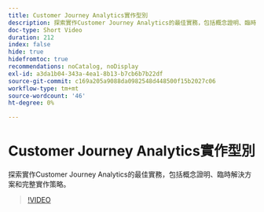 ```yaml
---
title: Customer Journey Analytics實作型別
description: 探索實作Customer Journey Analytics的最佳實務，包括概念證明、臨時解決方案和完整實作策略。
doc-type: Short Video
duration: 212
index: false
hide: true
hidefromtoc: true
recommendations: noCatalog, noDisplay
exl-id: a3da1b04-343a-4ea1-8b13-b7cb6b7b22df
source-git-commit: c169a205a9088da0982548d448500f15b2027c06
workflow-type: tm+mt
source-wordcount: '46'
ht-degree: 0%

---
```


# Customer Journey Analytics實作型別

探索實作Customer Journey Analytics的最佳實務，包括概念證明、臨時解決方案和完整實作策略。

<!-- 62_S113_3442460_211_best-practices-for-implementing-customer-journey-analytics -->
>[!VIDEO](https://video.tv.adobe.com/v/3460078/?learn=on&enablevpops=true&captions=chi_hant)
